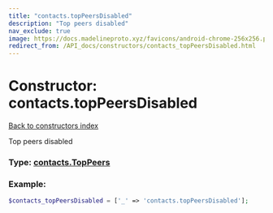 ```yaml
---
title: "contacts.topPeersDisabled"
description: "Top peers disabled"
nav_exclude: true
image: https://docs.madelineproto.xyz/favicons/android-chrome-256x256.png
redirect_from: /API_docs/constructors/contacts_topPeersDisabled.html
---
```

# Constructor: contacts.topPeersDisabled  
[Back to constructors index](/API_docs/constructors/index.md)



Top peers disabled




### Type: [contacts.TopPeers](/API_docs/types/contacts.TopPeers.md)


### Example:

```php
$contacts_topPeersDisabled = ['_' => 'contacts.topPeersDisabled'];
```  
